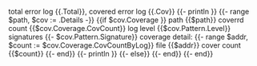 total error log {{.Total}}, covered error log {{.Cov}}
{{- println }}
{{- range $path, $cov := .Details -}}
{{if $cov.Coverage }} 
path {{$path}} coverrd count {{$cov.Coverage.CovCount}} 
log level {{$cov.Pattern.Level}} signatures {{- $cov.Pattern.Signature}} 
coverage detail:
{{- range $addr, $count := $cov.Coverage.CovCountByLog}} 
file {{$addr}} cover count {{$count}} 
{{- end}}
{{- println }}
{{- else}} {{- end}}
{{- end}}
